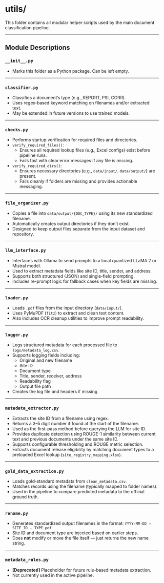 # utils/

This folder contains all modular helper scripts used by the main document classification pipeline.

---

## Module Descriptions

### `__init__.py`
- Marks this folder as a Python package. Can be left empty.

---

### `classifier.py`
- Classifies a document’s type (e.g., REPORT, PSI, CORR).
- Uses regex-based keyword matching on filenames and/or extracted text.
- May be extended in future versions to use trained models.

---

### `checks.py`
- Performs startup verification for required files and directories.
- `verify_required_files()`:
  - Ensures all required lookup files (e.g., Excel configs) exist before pipeline runs.
  - Fails fast with clear error messages if any file is missing.
- `verify_required_dirs()`:
  - Ensures necessary directories (e.g., `data/input/`, `data/output/`) are present.
  - Fails cleanly if folders are missing and provides actionable messaging.

---

### `file_organizer.py`
- Copies a file into `data/output/{DOC_TYPE}/` using its new standardized filename.
- Automatically creates output directories if they don’t exist.
- Designed to keep output files separate from the input dataset and repository.

---

### `llm_interface.py`
- Interfaces with Ollama to send prompts to a local quantized LLaMA 2 or Mistral model.
- Used to extract metadata fields like site ID, title, sender, and address.
- Supports both structured (JSON) and single-field prompting.
- Includes re-prompt logic for fallback cases when key fields are missing.

---

### `loader.py`
- Loads `.pdf` files from the input directory (`data/input/`).
- Uses PyMuPDF (`fitz`) to extract and clean text content.
- Also includes OCR cleanup utilities to improve prompt readability.

---

### `logger.py`
- Logs structured metadata for each processed file to `logs/metadata_log.csv`.
- Supports logging fields including:
  - Original and new filename
  - Site ID
  - Document type
  - Title, sender, receiver, address
  - Readability flag
  - Output file path
- Creates the log file and headers if missing.

---

### `metadata_extractor.py`
- Extracts the site ID from a filename using regex.
- Returns a 3–5 digit number if found at the start of the filename.
- Used as the first-pass method before querying the LLM for site ID.
- Provides duplicate detection using ROUGE-1 similarity between current text and previous documents under the same site ID.
- Supports configurable thresholding and ROUGE metric selection.
- Extracts document release eligibility by matching document types to a preloaded Excel lookup (`site_registry_mapping.xlsx`).

---

### `gold_data_extraction.py`
- Loads gold-standard metadata from `clean_metadata.csv`.
- Matches records using the filename (typically mapped to folder names).
- Used in the pipeline to compare predicted metadata to the official ground truth.

---

### `rename.py`
- Generates standardized output filenames in the format:
  `YYYY-MM-DD – SITE_ID – TYPE.pdf`
- Site ID and document type are injected based on earlier steps.
- Does **not** modify or move the file itself — just returns the new name string.

---

### `metadata_rules.py`
- **[Deprecated]** Placeholder for future rule-based metadata extraction.
- Not currently used in the active pipeline.
